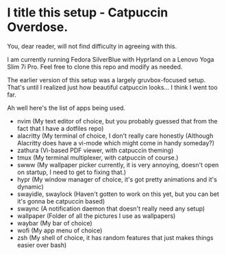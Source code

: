 # I title this setup - Catpuccin Overdose.
You, dear reader, will not find difficulty in agreeing with this.

I am currently running Fedora SilverBlue with Hyprland on a Lenovo Yoga Slim 7i Pro. Feel free to clone this repo and modify as needed.

The earlier version of this setup was a largely gruvbox-focused setup. That's until I realized just how beautiful catpuccin looks... I think I went too far.

Ah well here's the list of apps being used.

- nvim (My text editor of choice, but you probably guessed that from the fact that I have a dotfiles repo)
- alacritty (My terminal of choice, I don't really care honestly (Although Alacritty does have a vi-mode which might come in handy someday?)
- zathura (Vi-based PDF viewer, with catpuccin theming)
- tmux (My terminal multiplexer, with catpuccin of course.)
- swww (My wallpaper picker currently, it is very annoying, doesn't open on startup, I need to get to fixing that.)
- hypr (My window manager of choice, it's got pretty animations and it's dynamic)
- swayidle, swaylock (Haven't gotten to work on this yet, but you can bet it's gonna be catpuccin based)
- swaync (A notification daemon that doesn't really need any setup)
- wallpaper (Folder of all the pictures I use as wallpapers)
- waybar (My bar of choice)
- wofi (My app menu of choice)
- zsh (My shell of choice, it has random features that just makes things easier over bash)

